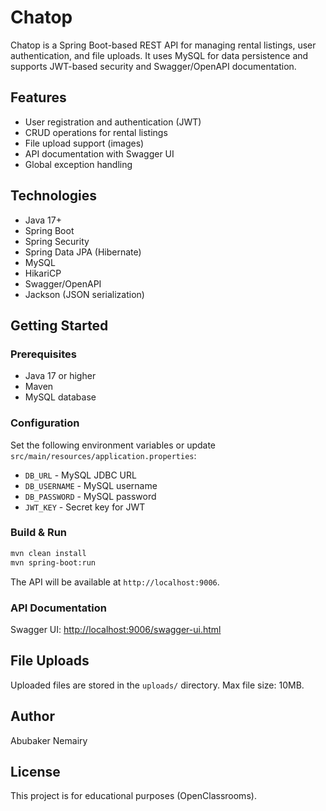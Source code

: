 # Chatop

Chatop is a Spring Boot-based REST API for managing rental listings, user authentication, and file uploads. It uses MySQL for data persistence and supports JWT-based security and Swagger/OpenAPI documentation.

## Features
- User registration and authentication (JWT)
- CRUD operations for rental listings
- File upload support (images)
- API documentation with Swagger UI
- Global exception handling

## Technologies
- Java 17+
- Spring Boot
- Spring Security
- Spring Data JPA (Hibernate)
- MySQL
- HikariCP
- Swagger/OpenAPI
- Jackson (JSON serialization)

## Getting Started

### Prerequisites
- Java 17 or higher
- Maven
- MySQL database

### Configuration
Set the following environment variables or update `src/main/resources/application.properties`:
- `DB_URL` - MySQL JDBC URL
- `DB_USERNAME` - MySQL username
- `DB_PASSWORD` - MySQL password
- `JWT_KEY` - Secret key for JWT

### Build & Run
```bash
mvn clean install
mvn spring-boot:run
```

The API will be available at `http://localhost:9006`.

### API Documentation
Swagger UI: [http://localhost:9006/swagger-ui.html](http://localhost:9006/swagger-ui.html)

## File Uploads
Uploaded files are stored in the `uploads/` directory. Max file size: 10MB.

## Author
Abubaker Nemairy

## License
This project is for educational purposes (OpenClassrooms).